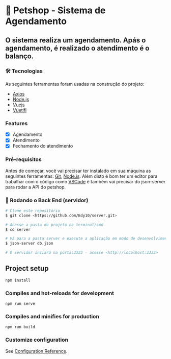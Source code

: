# 🐶 Petshop - Sistema de Agendamento

## O sistema realiza um agendamento. Apás o agendamento, é realizado o atendimento é o balanço.

### 🛠 Tecnologias

As seguintes ferramentas foram usadas na construção do projeto:

- [Axios](https://www.npmjs.com/package/axios)
- [Node.js](https://nodejs.org/en/)
- [Vuejs](https://vuejs.org/v2/guide/)
- [Vuetifi](https://vuetifyjs.com/en/)

### Features

- [x] Agendamento
- [x] Atendimento
- [x] Fechamento do atendimento

### Pré-requisitos

Antes de começar, você vai precisar ter instalado em sua máquina as seguintes ferramentas:
[Git](https://git-scm.com), [Node.js](https://nodejs.org/en/).
Além disto é bom ter um editor para trabalhar com o código como [VSCode](https://code.visualstudio.com/) é também vai precisar do json-server para rodar a API do petshop.

### 🎲 Rodando o Back End (servidor)

```bash
# Clone este repositório
$ git clone <https://github.com/Edy10/server.git>

# Acesse a pasta do projeto no terminal/cmd
$ cd server

# Vá para a pasta server e execute a aplicação em modo de desenvolvimento
$ json-server db.json

# O servidor inciará na porta:3333 - acesse <http://localhost:3333>

```

## Project setup
```
npm install
```

### Compiles and hot-reloads for development
```
npm run serve
```

### Compiles and minifies for production
```
npm run build
```

### Customize configuration
See [Configuration Reference](https://cli.vuejs.org/config/).
